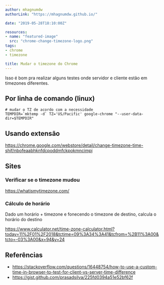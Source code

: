 ```yaml
---
author: mhagnumdw
authorLink: "https://mhagnumdw.github.io/"

date: "2019-05-28T18:10:00Z"

resources:
- name: "featured-image"
  src: "chrome-change-timezone-logo.png"
tags:
- chrome
- timezone

title: Mudar o timezone do Chrome
---
```


Isso é bom pra realizar alguns testes onde servidor e cliente estão em timezones diferentes.

<!--more-->

## Por linha de comando (linux)

```shell
# mudar o TZ de acordo com a necessidade
TEMPDIR=`mktemp -d` TZ='US/Pacific' google-chrome "--user-data-dir=$TEMPDIR"
```

## Usando extensão

<https://chrome.google.com/webstore/detail/change-timezone-time-shif/nbofeaabhknfdcpoddmfckpokmncimpj>

## Sites

### Verificar se o timezone mudou

<https://whatismytimezone.com/>

### Cálculo de horário

Dado um horário + timezone e fonecendo o timezone de destino, calcula o horário do destino

<https://www.calculator.net/time-zone-calculator.html?today=11%2F01%2F2018&tctime=09%3A34%3A41&tcfrom=%2B11%3A00&tcto=-03%3A00&x=94&y=24>

## Referências

- <https://stackoverflow.com/questions/16448754/how-to-use-a-custom-time-in-browser-to-test-for-client-vs-server-time-difference>
- <https://gist.github.com/prasadsilva/225fd0394a51e52bf62f>

